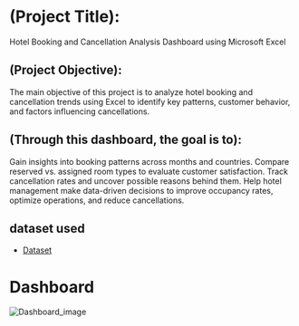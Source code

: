 # (Project Title):
Hotel Booking and Cancellation Analysis Dashboard using Microsoft Excel


## (Project Objective):
The main objective of this project is to analyze hotel booking and cancellation trends using Excel to identify key patterns, customer behavior, and factors influencing cancellations.


## (Through this dashboard, the goal is to):
Gain insights into booking patterns across months and countries.
Compare reserved vs. assigned room types to evaluate customer satisfaction.
Track cancellation rates and uncover possible reasons behind them.
Help hotel management make data-driven decisions to improve occupancy rates, optimize operations, and reduce cancellations.


## dataset used
- <a href="https://github.com/sagargaur9296/Data-Analysis-Dashboard/blob/main/hotel_booking_dashboard.xlsx">Dataset</a>


# Dashboard
![Dashboard_image](https://github.com/user-attachments/assets/2f5b0746-6f03-4cd1-9168-f04bcedc217e)
